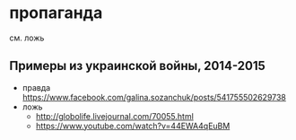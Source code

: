 # пропаганда

см. ложь

## Примеры из украинской войны, 2014-2015

* правда https://www.facebook.com/galina.sozanchuk/posts/541755502629738
* ложь
  * http://globolife.livejournal.com/70055.html
  * https://www.youtube.com/watch?v=44EWA4qEuBM
